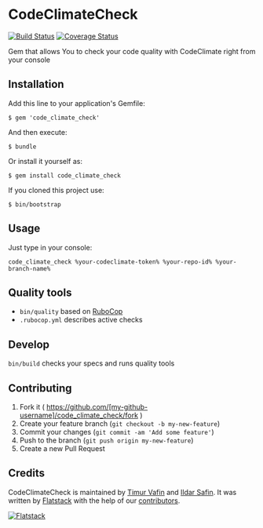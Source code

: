 # CodeClimateCheck

[![Build Status](https://travis-ci.org/ildarsafin/code_climate_check.svg?branch=master)](https://travis-ci.org/ildarsafin/code_climate_check)
[![Coverage Status](https://coveralls.io/repos/ildarsafin/code_climate_check/badge.png?branch=master)](https://coveralls.io/r/ildarsafin/code_climate_check?branch=master)

Gem that allows You to check your code quality with CodeClimate right from your console

## Installation

Add this line to your application's Gemfile:

    $ gem 'code_climate_check'

And then execute:

    $ bundle

Or install it yourself as:

    $ gem install code_climate_check

If you cloned this project use:

    $ bin/bootstrap

## Usage

Just type in your console:

    code_climate_check %your-codeclimate-token% %your-repo-id% %your-branch-name%

## Quality tools

* `bin/quality` based on [RuboCop](https://github.com/bbatsov/rubocop)
* `.rubocop.yml` describes active checks

## Develop

`bin/build` checks your specs and runs quality tools

## Contributing

1. Fork it ( https://github.com/[my-github-username]/code_climate_check/fork )
2. Create your feature branch (`git checkout -b my-new-feature`)
3. Commit your changes (`git commit -am 'Add some feature'`)
4. Push to the branch (`git push origin my-new-feature`)
5. Create a new Pull Request

## Credits

CodeClimateCheck is maintained by [Timur Vafin](http://github.com/timurvafin) and [Ildar Safin](http://github.com/ildarsafin).
It was written by [Flatstack](http://www.flatstack.com) with the help of our
[contributors](http://github.com/fs/code_climate_check/contributors).


[![Flatstack](http://www.flatstack.com/assets/images/logo.png)](http://www.flatstack.com)

